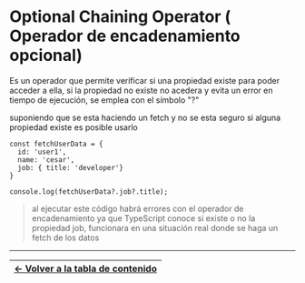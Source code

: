 # Optional Chaining Operator ( Operador de encadenamiento opcional)

Es un operador que permite verificar si una propiedad existe para poder acceder a ella, si la propiedad no existe no acedera y evita un error en tiempo de ejecución, se emplea con el símbolo "?"

suponiendo que se esta haciendo un fetch y no se esta seguro si alguna propiedad existe es posible usarlo

```TS
const fetchUserData = {
  id: 'user1',
  name: 'cesar',
  job: { title: 'developer'}
}

console.log(fetchUserData?.job?.title);
```

> al ejecutar este código habrá errores con el operador de encadenamiento ya que TypeScript conoce si existe o no la propiedad job, funcionara en una situación real donde se haga un fetch de los datos

---

| [&#8592; Volver a la tabla de contenido](/README.md) |
| ---------------------------------------------------- |
